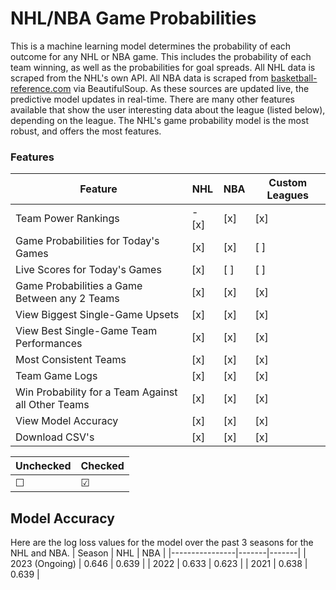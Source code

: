# NHL/NBA Game Probabilities

This is a machine learning model determines the probability of each outcome for any NHL or NBA game. This includes the probability of each team winning, as well as the probabilities for goal spreads. All NHL data is scraped from the NHL's own API. All NBA data is scraped from [basketball-reference.com](https://www.basketball-reference.com/) via BeautifulSoup. As these sources are updated live, the predictive model updates in real-time. There are many other features available that show the user interesting data about the league (listed below), depending on the league. The NHL's game probability model is the most robust, and offers the most features.

### Features

| Feature                                            | NHL   | NBA | Custom Leagues |
|----------------------------------------------------|-------|-----|----------------|
| Team Power Rankings                                | - [x] | [x] | [x]            |
| Game Probabilities for Today's Games               | [x]   | [x] | [ ]            |
| Live Scores for Today's Games                      | [x]   | [ ] | [ ]            |
| Game Probabilities a Game Between any 2 Teams      | [x]   | [x] | [x]            |
| View Biggest Single-Game Upsets                    | [x]   | [x] | [x]            |
| View Best Single-Game Team Performances            | [x]   | [x] | [x]            |
| Most Consistent Teams                              | [x]   | [x] | [x]            |
| Team Game Logs                                     | [x]   | [x] | [x]            |
| Win Probability for a Team Against all Other Teams | [x]   | [x] | [x]            |
| View Model Accuracy                                | [x]   | [x] | [x]            |
| Download CSV's                                     | [x]   | [x] | [x]            |

| Unchecked | Checked |
| --------- | ------- |
| &#9744;   | &#9745; |

## Model Accuracy

Here are the log loss values for the model over the past 3 seasons for the NHL and NBA. 
| Season         | NHL   | NBA   |
|----------------|-------|-------|
| 2023 (Ongoing) | 0.646 | 0.639 |
| 2022           | 0.633 | 0.623 |
| 2021           | 0.638 | 0.639 |
